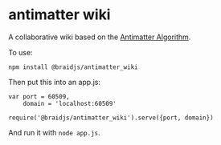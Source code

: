 # antimatter wiki

A collaborative wiki based on the [Antimatter Algorithm](https://braid.org/antimatter).

To use:

```
npm install @braidjs/antimatter_wiki
```

Then put this into an app.js:

```
var port = 60509,
    domain = 'localhost:60509'

require('@braidjs/antimatter_wiki').serve({port, domain})
```

And run it with `node app.js`.
